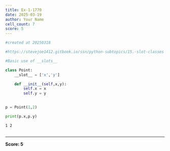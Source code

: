```yaml
---
title: Ex-1-1770
date: 2025-03-19
author: Your Name
cell_count: 7
score: 5
---
```


```python
#created at 20250318
```


```python
#https://stevejoe1412.gitbook.io/ssn/python-subtopics/15.-slot-classes
```


```python
#Basic use of __slots__
```


```python
class Point:
    __slot__ = ['x','y']

    def __init__(self,x,y):
        self.x = x
        self.y = y
        
```


```python
p = Point(1,2)
```


```python
print(p.x,p.y)
```

    1 2



```python

```


---
**Score: 5**